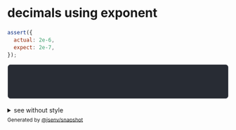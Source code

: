 # decimals using exponent

```js
assert({
  actual: 2e-6,
  expect: 2e-7,
});
```

![img](throw.svg)

<details>
  <summary>see without style</summary>

```console
AssertionError: actual and expect are different

actual: 0.000_002
expect: 0.00_000_002
```

</details>


<sub>
  Generated by <a href="https://github.com/jsenv/core/tree/main/packages/independent/snapshot">@jsenv/snapshot</a>
</sub>